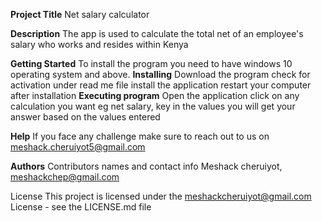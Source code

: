 **Project Title**
Net salary calculator

**Description**
The app is used to calculate the total net of an employee's salary who works and resides within Kenya

**Getting Started**
To install the program you need to have windows 10 operating system and above. 
**Installing**
Download the program
check for activation under read me file
install the application
restart your computer after installation 
**Executing program**
Open the application 
click on any calculation you want eg net salary, key in the values
you will get your answer based on the values entered

**Help**
If you face any challenge make sure to reach out to us on meshack.cheruiyot5@gmail.com

**Authors**
Contributors names and contact info
Meshack cheruiyot, meshackchep@gmail.com

License
This project is licensed under the meshackcheruiyot@gmail.com License - see the LICENSE.md file
